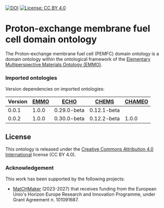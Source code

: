 [![DOI](https://zenodo.org/badge/DOI/10.5281/zenodo.15767822.svg)](https://doi.org/10.5281/zenodo.15767822)
[![License: CC BY 4.0](https://img.shields.io/badge/License-CC%20BY%204.0-lightgrey.svg)](https://creativecommons.org/licenses/by/4.0/)

<!--
![CI tests](https://github.com/emmo-repo/EMMO/domain-pemfc/workflows/CI%20tests/badge.svg)
[![FOOPS Score](https://img.shields.io/badge/FOOPS%20Score-79.0%25-yellow)](https://foops.linkeddata.es/FAIR_validator.html)

[![GitHub release](https://img.shields.io/github/v/release/emmo-repo/emmo/domain-pemfc)](https://emmo-repo.github.io/)
![docs](https://github.com/emmo-repo/domain-pemfc/actions/workflows/docs-build-and-deploy.yml/badge.svg)
[![unstable](http://badges.github.io/stability-badges/dist/unstable.svg)](http://github.com/badges/stability-badges)
-->


# Proton-exchange membrane fuel cell domain ontology
The Proton-exchange membrane fuel cell (PEMFC) domain ontology is a domain ontology within the ontological framework of the [Elementary Multiperspective Materials Ontology (EMMO)][EMMO].



### Imported ontologies
Version dependencies on imported ontologies:

| Version | [EMMO] | [ECHO]      | [CHEMS]     | [CHAMEO] |
|---------|--------|-------------|-------------|----------|
| 0.0.1   | 1.0.0  | 0.29.0-beta | 0.12.1-beta |          |
| 0.0.2   | 1.0.0  | 0.30.0-beta | 0.12.2-beta | 1.0.0    |



## License
This ontology is released under the [Creative Commons Attribution 4.0
International](https://creativecommons.org/licenses/by/4.0/legalcode)
license (CC BY 4.0).


### Acknowledgement
This work has been supported by the following projects:

  - [MatCHMaker](https://he-matchmaker.eu/) (2023-2027) that receives funding from the European Unio's Horizon Europe Research and Innovation Programme, under Grant Agreement n. 101091687.


[EMMO]: https://github.com/emmo-repo/EMMO
[ECHO]: https://github.com/emmo-repo/domain-electrochemistry
[CHEMS]: https://github.com/emmo-repo/domain-chemical-substance
[CHAMEO]: https://github.com/emmo-repo/domain-characterisation-methodology
